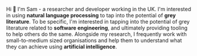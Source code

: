 Hi 👋 I'm Sam - a researcher and developer working in the UK. I'm interested in using **natural language processing** to tap into the potential of **grey literature**. To be specific, I'm interested in tapping into the potential of grey literature related to **software engineering**, and ultimately providing tooling to help others do the same. Alongside my research, I frequently work with small-to-medium sized organisations and help them to understand what they can achieve using **artificial intelligence**.


